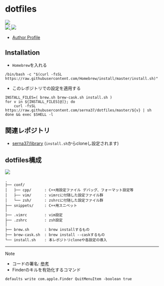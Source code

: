 # dotfiles
<a href="https://github.com/serna37/dotfiles/blob/master/brew.sh">
    <img src="http://img.shields.io/badge/homebrew-4.2.21-FBB040.svg?logo=homebrew&logoColor=FBB040&labelColor=fafffe&style=for-the-badge">
</a>
<br />
<a href="https://github.com/serna37/dotfiles/blob/master/.zshrc">
    <img src="http://img.shields.io/badge/zsh-5.9_x86_64-0000cd.svg?logo=zsh&logoColor=0000cd&labelColor=a3a3a3&style=popout-square">
</a>
<a href="https://github.com/serna37/dotfiles/blob/master/.vimrc">
    <img src="http://img.shields.io/badge/vim-9.0-019733.svg?logo=vim&logoColor=019733&labelColor=dedede&style=popout-square">
</a>

- [Author Profile](https://github.com/serna37)

## Installation
- `Homebrew`を入れる
```shell
/bin/bash -c "$(curl -fsSL https://raw.githubusercontent.com/Homebrew/install/master/install.sh)"
```

- このレポジトリでの設定を適用する
```shell
INSTALL_FILES=( brew.sh brew-cask.sh install.sh )
for v in ${INSTALL_FILES[@]}; do
    curl -fsSL https://raw.githubusercontent.com/serna37/dotfiles/master/${v} | sh
done && exec $SHELL -l
```

## 関連レポジトリ
- [serna37/library](https://github.com/serna37/library)
(`install.sh`からcloneし設定されます)

## dotfiles構成
<!-- file tree -->
<a href="https://tree.nathanfriend.io/">
  <img src="https://img.shields.io/badge/file-tree-lightgray.svg?logo=files&style=flat">
</a>

```
.
├── conf/
│   ├── cpp/      : C++用設定ファイル デバッグ、フォーマット設定等
│   ├── vim/      : vimrcに付随した設定ファイル群
│   └── zsh/      : zshrcに付随した設定ファイル群
├── snippets/     : C++用スニペット
│
├── .vimrc        : vim設定
├── .zshrc        : zsh設定
│
├── brew.sh       : brew installするもの
├── brew-cask.sh  : brew install --caskするもの
└── install.sh    : 本レポジトリcloneや各設定の導入
```

---

> [!Note]
> - コードの署名: [参考](https://blog.symdon.info/posts/1610113408/)
> - Finderのキルを有効化するコマンド
> ```
> defaults write com.apple.Finder QuitMenuItem -boolean true
> ```
